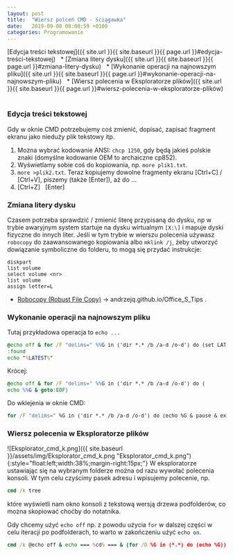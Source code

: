 ```yaml
---
layout: post
title:  "Wiersz polceń CMD - ściągawka"
date:   2019-09-08 08:08:59 +0100
categories: Programowanie
---
```


[Edycja treści tekstowej]({{ site.url }}{{ site.baseurl }}{{ page.url }}#edycja-treści-tekstowej) &nbsp; *
[Zmiana litery dysku]({{ site.url }}{{ site.baseurl }}{{ page.url }}#zmiana-litery-dysku) &nbsp; *
[Wykonanie operacji na najnowszym pliku]({{ site.url }}{{ site.baseurl }}{{ page.url }}#wykonanie-operacji-na-najnowszym-pliku) &nbsp; * 
[Wiersz polecenia w Eksploratorze plików]({{ site.url }}{{ site.baseurl }}{{ page.url }}#wiersz-polecenia-w-eksploratorze-plików) &nbsp; 

### Edycja treści tekstowej

Gdy w oknie CMD potrzebujemy coś zmienić, dopisać, zapisać fragment ekranu jako nieduży plik tekstowy itp.
1. Można wybrać kodowanie ANSI: `chcp 1250`, gdy będą jakieś polskie znaki (domyślne kodowanie OEM to archaiczne cp852).
2. Wyświetlamy sobie coś do kopiowania, np. `more plik1.txt`.
3. `more >plik2.txt`. Teraz kopiujemy dowolne fragmenty ekranu [Ctrl+C] / [Ctrl+V], piszemy (także [Enter]), aż do ...
4. [Ctrl+Z] &nbsp; [Enter]


### Zmiana litery dysku

Czasem potrzeba sprawdzić / zmienić literę przypisaną do dysku, np w trybie awaryjnym system startuje na dysku wirtualnym `[X:\]` i mapuje dyski fizyczne do innych liter. Jeśli w tym trybie w wierszu polecenia używasz `robocopy` do zaawansowanego kopiowania albo `mklink /j`, żeby utworzyć dowiązanie symboliczne do folderu, to mogą się przydać instrukcje:
````
diskpart
list volume
select volume <nr>
list volume
assign letter=L
````
* [Robocopy (Robust File Copy)](https://andrzejq.github.io/Office_S_Tips/system/2020/02/20/Backup_dysku_SSD.html#6-robocopy-robust-file-copy) -> andrzejq.github.io/Office_S_Tips
.


### Wykonanie operacji na najnowszym pliku

Tutaj przykładowa operacja to `echo ...`

```` bat
@echo off & for /F "delims=" %%G in ('dir *.* /b /a-d /o-d') do (set LATEST=%%G & goto found)
:found
echo "%LATEST%"
````
Krócej:
```` bat
@echo off & for /F "delims=" %%G in ('dir *.* /b /a-d /o-d') do (
echo %%G & goto:EOF)
````

Do wklejenia w oknie CMD:

```` bat
for /F "delims=" %G in ('dir *.* /b /a-d /o-d') do (echo %G & pause & exit)
````

### Wiersz polecenia w Eksploratorze plików


![Eksplorator_cmd_k.png]({{ site.baseurl }}/assets/img/Eksplorator_cmd_k.png "Eksplorator_cmd_k.png"){:style="float:left;width:38%;margin-right:15px;"}
W eksploratorze ustawiając się na wybranym folderze można od razu wywołać polecenia konsoli. W tym celu czyścimy pasek adresu i wpisujemy polecenie, np. 
```` bat
cmd /k tree
````
które wyświetli nam okno konsoli z tekstową wersją drzewa podfolderów, co można skopiować choćby do notatnika.

Gdy chcemy użyć `echo off` np. z powodu użycia `for` w dalszej części w celu iteracji po podfolderach, to warto w zakończeniu użyć `echo on`.

```` bat
cmd /k @echo off & echo === %cd% === & (for /D %G in (*.*) do (echo %G)) & echo on
````

<style> pre code {font-size: smaller;} </style>

